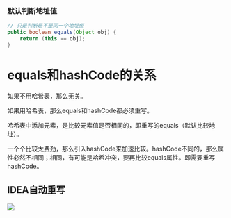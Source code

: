 ### 默认判断地址值

```java
// 只是判断是不是同一个地址值
public boolean equals(Object obj) {
    return (this == obj);
}
```
# equals和hashCode的关系

如果不用哈希表，那么无关。

如果用哈希表，那么equals和hashCode都必须重写。

​	哈希表中添加元素，是比较元素值是否相同的，即重写的equals（默认比较地址）。

​	一个个比较太费劲，那么引入hashCode来加速比较。hashCode不同的，那么属性必然不相同；相同，有可能是哈希冲突，要再比较equals属性。即需要重写hashCode。

## IDEA自动重写

![](https://cdn.jsdelivr.net/gh/sword4869/pic1@main/images/202406181506903.jpg)